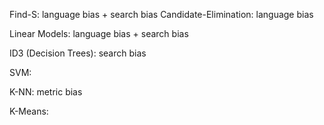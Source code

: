 Find-S: 		language bias + search bias
Candidate-Elimination: 	language bias

Linear Models: 		language bias + search bias

ID3 (Decision Trees): 	search bias

SVM:

K-NN:			metric bias

K-Means:
